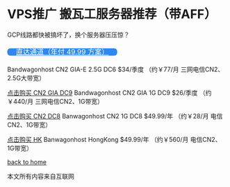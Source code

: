 # VPS推广  搬瓦工服务器推荐（带AFF）
GCP线路都快被搞坏了，换个服务器压压惊？

<a href="https://bwh88.net/aff.php?aff=23114&amp;pid=57" class="su-button su-button-style-default" style="color:#FFFFFF;background-color:#2D89EF;border-color:#246ebf;border-radius:7px;-moz-border-radius:7px;-webkit-border-radius:7px" target="_blank"><span style="color:#FFFFFF;padding:0px 20px;font-size:16px;line-height:32px;border-color:#6cacf4;border-radius:7px;-moz-border-radius:7px;-webkit-border-radius:7px;text-shadow:none;-moz-text-shadow:none;-webkit-text-shadow:none"> 直达通道（年付 49.99 方案）</span></a>

 Bandwagonhost CN2 GIA-E 2.5G DC6 $34/季度 
 （约￥77/月 三网电信CN2、2.5G大带宽）


[点击购买 CN2 GIA DC9](https://bwh88.net/aff.php?aff=45608&pid=75)
 Bandwagonhost CN2 GIA 1G DC9 $26/季度
 （约￥440/月 三网电信CN2、1G带宽）

[点击购买 CN2 DC8](https://bwh88.net/aff.php?aff=45608&pid=57)
 Banwagonhost CN2 1G DC8 $49.99/年
 （约￥28/月 电信CN2、1G带宽）

[点击购买 HK](https://bwh88.net/aff.php?aff=45608&pid=64)
Banwagonhost HongKong $49.99/年
 （约￥560/月 电信CN2、1G带宽）

  
[back to home](README.md)

本文所有内容来自互联网
